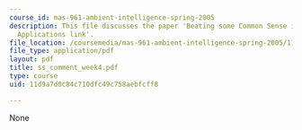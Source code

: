 ```yaml
---
course_id: mas-961-ambient-intelligence-spring-2005
description: This file discusses the paper 'Beating some Common Sense into Interactive
  Applications link'.
file_location: /coursemedia/mas-961-ambient-intelligence-spring-2005/11d9a7d0c84c710dfc49c758aebfcff8_ss_comment_week4.pdf
file_type: application/pdf
layout: pdf
title: ss_comment_week4.pdf
type: course
uid: 11d9a7d0c84c710dfc49c758aebfcff8

---
```

None